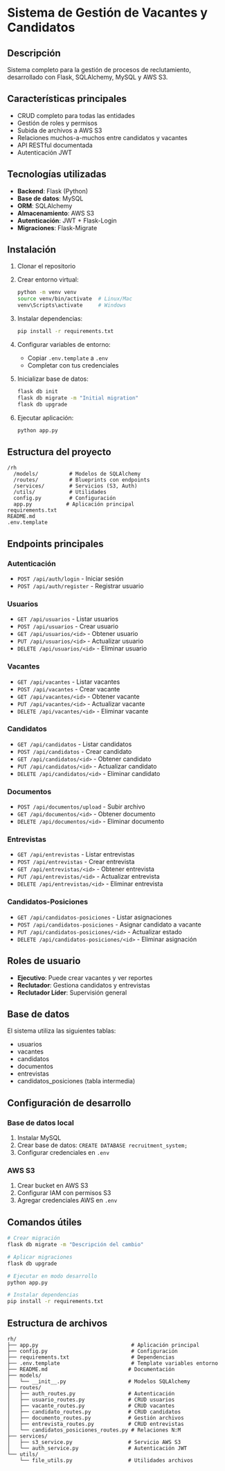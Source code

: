 # Sistema de Gestión de Vacantes y Candidatos

## Descripción
Sistema completo para la gestión de procesos de reclutamiento, desarrollado con Flask, SQLAlchemy, MySQL y AWS S3.

## Características principales
- CRUD completo para todas las entidades
- Gestión de roles y permisos
- Subida de archivos a AWS S3
- Relaciones muchos-a-muchos entre candidatos y vacantes
- API RESTful documentada
- Autenticación JWT

## Tecnologías utilizadas
- **Backend**: Flask (Python)
- **Base de datos**: MySQL
- **ORM**: SQLAlchemy
- **Almacenamiento**: AWS S3
- **Autenticación**: JWT + Flask-Login
- **Migraciones**: Flask-Migrate

## Instalación

1. Clonar el repositorio
2. Crear entorno virtual:
   ```bash
   python -m venv venv
   source venv/bin/activate  # Linux/Mac
   venv\Scripts\activate     # Windows
   ```

3. Instalar dependencias:
   ```bash
   pip install -r requirements.txt
   ```

4. Configurar variables de entorno:
   - Copiar `.env.template` a `.env`
   - Completar con tus credenciales

5. Inicializar base de datos:
   ```bash
   flask db init
   flask db migrate -m "Initial migration"
   flask db upgrade
   ```

6. Ejecutar aplicación:
   ```bash
   python app.py
   ```

## Estructura del proyecto
```
/rh
  /models/          # Modelos de SQLAlchemy
  /routes/          # Blueprints con endpoints
  /services/        # Servicios (S3, Auth)
  /utils/           # Utilidades
  config.py         # Configuración
  app.py           # Aplicación principal
requirements.txt
README.md
.env.template
```

## Endpoints principales

### Autenticación
- `POST /api/auth/login` - Iniciar sesión
- `POST /api/auth/register` - Registrar usuario

### Usuarios
- `GET /api/usuarios` - Listar usuarios
- `POST /api/usuarios` - Crear usuario
- `GET /api/usuarios/<id>` - Obtener usuario
- `PUT /api/usuarios/<id>` - Actualizar usuario
- `DELETE /api/usuarios/<id>` - Eliminar usuario

### Vacantes
- `GET /api/vacantes` - Listar vacantes
- `POST /api/vacantes` - Crear vacante
- `GET /api/vacantes/<id>` - Obtener vacante
- `PUT /api/vacantes/<id>` - Actualizar vacante
- `DELETE /api/vacantes/<id>` - Eliminar vacante

### Candidatos
- `GET /api/candidatos` - Listar candidatos
- `POST /api/candidatos` - Crear candidato
- `GET /api/candidatos/<id>` - Obtener candidato
- `PUT /api/candidatos/<id>` - Actualizar candidato
- `DELETE /api/candidatos/<id>` - Eliminar candidato

### Documentos
- `POST /api/documentos/upload` - Subir archivo
- `GET /api/documentos/<id>` - Obtener documento
- `DELETE /api/documentos/<id>` - Eliminar documento

### Entrevistas
- `GET /api/entrevistas` - Listar entrevistas
- `POST /api/entrevistas` - Crear entrevista
- `GET /api/entrevistas/<id>` - Obtener entrevista
- `PUT /api/entrevistas/<id>` - Actualizar entrevista
- `DELETE /api/entrevistas/<id>` - Eliminar entrevista

### Candidatos-Posiciones
- `GET /api/candidatos-posiciones` - Listar asignaciones
- `POST /api/candidatos-posiciones` - Asignar candidato a vacante
- `PUT /api/candidatos-posiciones/<id>` - Actualizar estado
- `DELETE /api/candidatos-posiciones/<id>` - Eliminar asignación

## Roles de usuario
- **Ejecutivo**: Puede crear vacantes y ver reportes
- **Reclutador**: Gestiona candidatos y entrevistas
- **Reclutador Líder**: Supervisión general

## Base de datos
El sistema utiliza las siguientes tablas:
- usuarios
- vacantes
- candidatos
- documentos
- entrevistas
- candidatos_posiciones (tabla intermedia)

## Configuración de desarrollo

### Base de datos local
1. Instalar MySQL
2. Crear base de datos: `CREATE DATABASE recruitment_system;`
3. Configurar credenciales en `.env`

### AWS S3
1. Crear bucket en AWS S3
2. Configurar IAM con permisos S3
3. Agregar credenciales AWS en `.env`

## Comandos útiles

```bash
# Crear migración
flask db migrate -m "Descripción del cambio"

# Aplicar migraciones
flask db upgrade

# Ejecutar en modo desarrollo
python app.py

# Instalar dependencias
pip install -r requirements.txt
```

## Estructura de archivos

```
rh/
├── app.py                              # Aplicación principal
├── config.py                           # Configuración
├── requirements.txt                    # Dependencias
├── .env.template                       # Template variables entorno
├── README.md                          # Documentación
├── models/
│   └── __init__.py                    # Modelos SQLAlchemy
├── routes/
│   ├── auth_routes.py                 # Autenticación
│   ├── usuario_routes.py              # CRUD usuarios
│   ├── vacante_routes.py              # CRUD vacantes
│   ├── candidato_routes.py            # CRUD candidatos
│   ├── documento_routes.py            # Gestión archivos
│   ├── entrevista_routes.py           # CRUD entrevistas
│   └── candidatos_posiciones_routes.py # Relaciones N:M
├── services/
│   ├── s3_service.py                  # Servicio AWS S3
│   └── auth_service.py                # Autenticación JWT
└── utils/
    └── file_utils.py                  # Utilidades archivos
```
